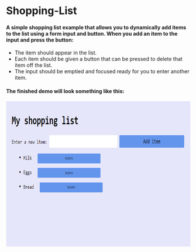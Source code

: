 # Shopping-List

#### A simple shopping list example that allows you to dynamically add items to the list using a form input and button. When you add an item to the input and press the button:

- The item should appear in the list.
- Each item should be given a button that can be pressed to delete that item off the list.
- The input should be emptied and focused ready for you to enter another item.

#### The finished demo will look something like this:

<img src="./img/SL.png" width=791px height=397px>

